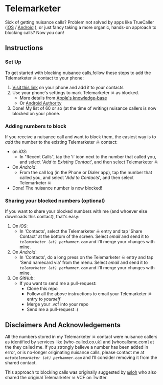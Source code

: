 
# Telemarketer

Sick of getting nuisance calls? Problem not solved by apps like TrueCaller ([iOS](https://itunes.apple.com/in/app/truecaller-number-search-spam/id448142450) / [Android](https://play.google.com/store/apps/details?id=com.truecaller&hl=en_GB) ), or just fancy taking a more organic, hands-on approach to blocking calls? Now you can!

## Instructions
### Set Up
To get started with blocking nuisance calls,follow these steps to add the Telemarketer ☠ contact to your phone:
1. [Visit this link](https://cdn.rawgit.com/perhammer/telemarketer/ed0606b8/Telemarketer%20%E2%98%A0.vcf) on your phone and add it to your contacts
2. Use your phone's settings to mark Telemarketer ☠ as blocked.
    * More details from [Apple's knowledge-base](https://support.apple.com/en-us/ht201229)
    * Or [Android Authority](https://support.apple.com/en-us/ht201229)
3. Done! My list of 60 or so (at the time of writing) nuisance callers is now blocked on your phone.

### Adding numbers to block
If you receive a nuisance call and want to block them, the easiest way is to *add* the number to the existing Telemarketer ☠ contact:
* on *iOS*:
  * In "Recent Calls", tap the 'i' icon next to the number that called you, and select '*Add to Existing Contact*', and then select Telemarketer ☠
* On *Android*:
  * From the call log (in the Phone or Dialer app), tap the number that called you, and select '*Add to Contacts*', and then select Telemarketer ☠
* Done! The nuisance number is now blocked!

### Sharing your blocked numbers (optional)
If you want to share your blocked numbers with me (and whoever else downloads this contact), that's easy:
1. On *iOS*:
    * In 'Contacts', select the Telemarketer ☠ entry and tap 'Share Contact' at the bottom of the screen. Select *email* and send it to *`telemarketer (at) perhammer.com`* and I'll merge your changes with mine.
2. On *Android*:
    * In 'Contacts', do a long press on the Telemarketer ☠ entry and tap 'Send namecard via' from the menu. Select *email* and send it to *`telemarketer (at) perhammer.com`* and I'll merge your changes with mine.
3. On *GitHub*:
    * If you want to send me a pull-request:
      * Clone this repo
      * Follow all the above instructions to email your Telemarketer ☠ entry to *yourself*
      * Merge your .vcf into your repo
      * Send me a pull-request :)

## Disclaimers And Acknowledgements
All the numbers stored in my Telemarketer ☠ contact were nuisance callers as identified by services like [who-called.co.uk] and [whocallsme.com] at the they called me. If you strongly believe a number has been added in error, or is no-longer originating nuisance calls, please contact me at *`notatelemarketer (at) perhammer.com`* and I'll consider removing it from the shared contact.

This approach to blocking calls was originally suggested by [@loh](https://twitter.com/loh) who also shared the original Telemarketer ☠ VCF on Twitter.
